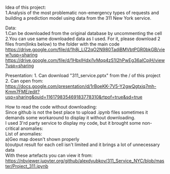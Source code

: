 Idea of this project:  
1.Analysis of the most problematic non-emergency types of requests and building a prediction model using data from the 311 New York service.


Data:  
1.Can be downloaded from the original database by uncommenting the cell  
2.You can use same downloaded data as I used. For it, please download 2 files from(links below) to the folder with the main code  
https://drive.google.com/file/d/1h8j_LlZ2qO2N980TadiBMVbtPGR0bkGB/view?usp=sharing  
https://drive.google.com/file/d/1HbxIHdxi1vMqq4zS1I2hPwEg36aICpjH/view?usp=sharing  



Presentation:  1. Can download "311_service.pptx"  from the / of this project
2. Can open from:  
https://docs.google.com/presentation/d/1rBoeKK-7V5-Y2gwQgtxiq7mh-Kmm7FME/edit?usp=sharing&ouid=116179835469183778310&rtpof=true&sd=true




How to read the code without downloading:  
Since github is not the best place to upload .ipynb files sometimes it demands some workaround to display it without downloading.  
I used 3'rd party service to display my code, but it brought some non-critical anomalies:  
List of anomalies:     
a)Geo map doesn't shown properly   
b)output result for each cell isn't limited and it brings a lot of unnecessary data   
With these artefacts you can view it from: https://nbviewer.jupyter.org/github/alexdyubkov/311_Service_NYC/blob/master/Project_311.ipynb
